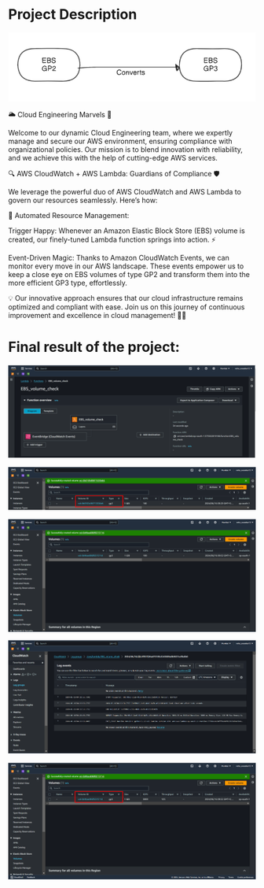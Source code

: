 # Project Description


![alt text](image.png)

🌥️ Cloud Engineering Marvels 🚀

Welcome to our dynamic Cloud Engineering team, where we expertly manage and secure our AWS environment, ensuring compliance with organizational policies. Our mission is to blend innovation with reliability, and we achieve this with the help of cutting-edge AWS services.

🔍 AWS CloudWatch + AWS Lambda: Guardians of Compliance 🛡️

We leverage the powerful duo of AWS CloudWatch and AWS Lambda to govern our resources seamlessly. Here’s how:

🌟 Automated Resource Management:

Trigger Happy: Whenever an Amazon Elastic Block Store (EBS) volume is created, our finely-tuned Lambda function springs into action. ⚡

Event-Driven Magic: Thanks to Amazon CloudWatch Events, we can monitor every move in our AWS landscape. These events empower us to keep a close eye on EBS volumes of type GP2 and transform them into the more efficient GP3 type, effortlessly.

💡 Our innovative approach ensures that our cloud infrastructure remains optimized and compliant with ease. Join us on this journey of continuous improvement and excellence in cloud management! 🚀🌈


# Final result of the project:

![alt text](image-1.png)

![alt text](image-2.png)

![alt text](image-5.png)

![alt text](image-7.png)

![alt text](image-6.png)


